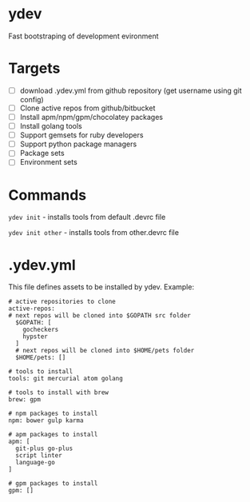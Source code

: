 # ydev

Fast bootstraping of development evironment

# Targets
- [ ] download .ydev.yml from github repository (get username using git config)
- [ ] Clone active repos from github/bitbucket
- [ ] Install apm/npm/gpm/chocolatey packages
- [ ] Install golang tools
- [ ] Support gemsets for ruby developers
- [ ] Support python package managers
- [ ] Package sets
- [ ] Environment sets

# Commands

`ydev init` - installs tools from default .devrc file

`ydev init other` - installs tools from other.devrc file

# .ydev.yml

This file defines assets to be installed by ydev. Example:

```
# active repositories to clone
active-repos:
# next repos will be cloned into $GOPATH src folder
  $GOPATH: [
    gocheckers
    hypster
  ]
  # next repos will be cloned into $HOME/pets folder
  $HOME/pets: []

# tools to install
tools: git mercurial atom golang

# tools to install with brew
brew: gpm

# npm packages to install
npm: bower gulp karma

# apm packages to install
apm: [
  git-plus go-plus
  script linter
  language-go
]

# gpm packages to install
gpm: []

```
